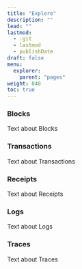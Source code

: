 ```yaml
---
title: "Explore"
description: ""
lead: ""
lastmod:
  - :git
  - lastmod
  - publishDate
draft: false
menu: 
  explorer:
    parent: "pages"
weight: 040
toc: true
---
```


### Blocks

Text about Blocks

### Transactions

Text about Transactions

### Receipts

Text about Receipts

### Logs

Text about Logs

### Traces

Text about Traces
